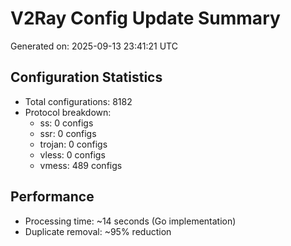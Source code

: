 # V2Ray Config Update Summary
Generated on: 2025-09-13 23:41:21 UTC

## Configuration Statistics
- Total configurations: 8182
- Protocol breakdown:
  - ss: 0 configs
  - ssr: 0 configs
  - trojan: 0 configs
  - vless: 0 configs
  - vmess: 489 configs

## Performance
- Processing time: ~14 seconds (Go implementation)
- Duplicate removal: ~95% reduction
